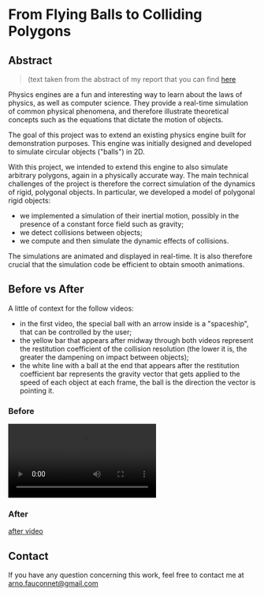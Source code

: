 # From Flying Balls to Colliding Polygons

## Abstract

> (text taken from the abstract of my report that you can find
> [here](https://github.com/karma-riuk/bachelor-project-report/blob/main/bachelorproject.pdf)

Physics engines are a fun and interesting way to learn about the laws of
physics, as well as computer science. They provide a real-time simulation of
common physical phenomena, and therefore illustrate theoretical concepts such as
the equations that dictate the motion of objects.

The goal of this project was to extend an existing physics engine built for
demonstration purposes. This engine was initially designed and developed to
simulate circular objects ("balls") in 2D.

With this project, we intended to extend this engine to also simulate arbitrary
polygons, again in a physically accurate way. The main technical challenges of
the project is therefore the correct simulation of the dynamics of rigid,
polygonal objects. In particular, we developed a model of polygonal rigid
objects:

- we implemented a simulation of their inertial motion, possibly in the
  presence of a constant force field such as gravity;
- we detect collisions between objects;
- we compute and then simulate the dynamic effects of collisions.

The simulations are animated and displayed in real-time. It is also therefore
crucial that the simulation code be efficient to obtain smooth animations.

## Before vs After

A little of context for the follow videos:

- in the first video, the special ball with an arrow inside is a "spaceship",
  that can be controlled by the user;
- the yellow bar that appears after midway through both videos represent the
  restitution coefficient of the collision resolution (the lower it is, the
  greater the dampening on impact between objects);
- the white line with a ball at the end that appears after the restitution
  coefficient bar represents the gravity vector that gets applied to the speed
  of each object at each frame, the ball is the direction the vector is pointing
  it.

### Before

![before video](before.webm)

### After

[after video](after.mp4)

<!-- ## Controls -->
<!---->
<!-- ## Installation -->

## Contact

If you have any question concerning this work, feel free to contact me at [arno.fauconnet@gmail.com](mailto:arno.fauconnet@gmail.com)
